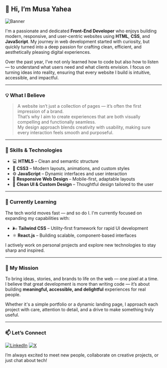 ## 👋 Hi, I’m Musa Yahea

![Banner](https://www.linkedin.com/in/musayahea/overlay/background-image/)

I'm a passionate and dedicated **Front-End Developer** who enjoys building modern, responsive, and user-centric websites using **HTML**, **CSS**, and **JavaScript**. My journey in web development started with curiosity, but quickly turned into a deep passion for crafting clean, efficient, and aesthetically pleasing digital experiences.

Over the past year, I’ve not only learned how to code but also how to listen — to understand what users need and what clients envision. I focus on turning ideas into reality, ensuring that every website I build is intuitive, accessible, and impactful.

---

### 💡 What I Believe

> A website isn’t just a collection of pages — it’s often the first impression of a brand.  
> That’s why I aim to create experiences that are both visually compelling and functionally seamless.  
> My design approach blends creativity with usability, making sure every interaction feels smooth and purposeful.

---

### 🔧 Skills & Technologies

- 💻 **HTML5** – Clean and semantic structure  
- 🎨 **CSS3** – Modern layouts, animations, and custom styles  
- ⚙️ **JavaScript** – Dynamic interfaces and user interaction  
- 📱 **Responsive Web Design** – Mobile-first, adaptable layouts  
- 🧩 **Clean UI & Custom Design** – Thoughtful design tailored to the user  

---

### 🚀 Currently Learning

The tech world moves fast — and so do I. I'm currently focused on expanding my capabilities with:
- 🌬️ **Tailwind CSS** – Utility-first framework for rapid UI development  
- ⚛️ **React.js** – Building scalable, component-based interfaces  

I actively work on personal projects and explore new technologies to stay sharp and inspired.

---

### 🎯 My Mission

To bring ideas, stories, and brands to life on the web — one pixel at a time.  
I believe that great development is more than writing code — it’s about building **meaningful, accessible, and delightful** experiences for real people.  

Whether it's a simple portfolio or a dynamic landing page, I approach each project with care, attention to detail, and a drive to make something truly useful.

---

### 📫 Let’s Connect

[![LinkedIn](https://img.shields.io/badge/LinkedIn-%230077B5?style=for-the-badge&logo=linkedin&logoColor=white)](https://www.linkedin.com/in/musayahea/)
[![X](https://img.shields.io/badge/X(Twitter)-000000?style=for-the-badge&logo=twitter&logoColor=white)](https://x.com/Musayahea)

I’m always excited to meet new people, collaborate on creative projects, or just chat about tech!
